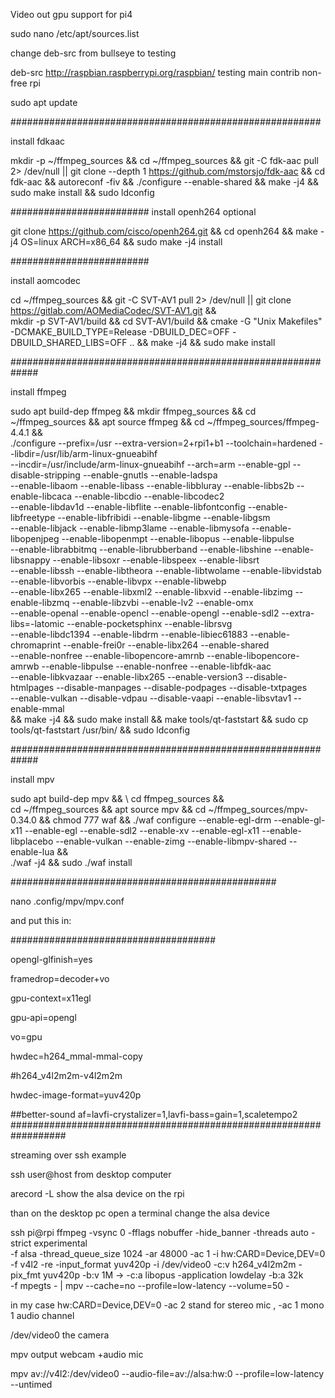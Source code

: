 
Video out gpu support for pi4

sudo nano /etc/apt/sources.list

change deb-src from bullseye to testing

deb-src http://raspbian.raspberrypi.org/raspbian/ testing main contrib non-free rpi

sudo apt update  

########################################################

install fdkaac


mkdir -p ~/ffmpeg_sources &&
cd ~/ffmpeg_sources &&
git -C fdk-aac pull 2> /dev/null || git clone --depth 1 https://github.com/mstorsjo/fdk-aac &&
cd fdk-aac &&
autoreconf -fiv &&
./configure --enable-shared &&
make -j4 &&
sudo make install && sudo ldconfig

#########################
install openh264 optional


git clone https://github.com/cisco/openh264.git && cd openh264 && make -j4  OS=linux ARCH=x86_64 && sudo make -j4 install 


#########################

install aomcodec

cd ~/ffmpeg_sources && git -C SVT-AV1 pull 2> /dev/null || git clone https://gitlab.com/AOMediaCodec/SVT-AV1.git && \
mkdir -p SVT-AV1/build && cd SVT-AV1/build && cmake -G "Unix Makefiles"  -DCMAKE_BUILD_TYPE=Release -DBUILD_DEC=OFF -DBUILD_SHARED_LIBS=OFF .. && make -j4 && sudo make install

#############################################################

install ffmpeg 

sudo apt build-dep ffmpeg && mkdir ffmpeg_sources && cd ~/ffmpeg_sources &&  apt source ffmpeg && cd ~/ffmpeg_sources/ffmpeg-4.4.1 && \
./configure --prefix=/usr --extra-version=2+rpi1+b1 --toolchain=hardened --libdir=/usr/lib/arm-linux-gnueabihf \
--incdir=/usr/include/arm-linux-gnueabihf --arch=arm --enable-gpl --disable-stripping --enable-gnutls --enable-ladspa \
--enable-libaom --enable-libass --enable-libbluray --enable-libbs2b --enable-libcaca --enable-libcdio --enable-libcodec2 \
--enable-libdav1d --enable-libflite --enable-libfontconfig --enable-libfreetype --enable-libfribidi --enable-libgme --enable-libgsm \
--enable-libjack --enable-libmp3lame --enable-libmysofa --enable-libopenjpeg --enable-libopenmpt --enable-libopus --enable-libpulse \
--enable-librabbitmq --enable-librubberband --enable-libshine --enable-libsnappy --enable-libsoxr --enable-libspeex --enable-libsrt \
--enable-libssh --enable-libtheora --enable-libtwolame --enable-libvidstab --enable-libvorbis --enable-libvpx --enable-libwebp \
--enable-libx265 --enable-libxml2 --enable-libxvid --enable-libzimg --enable-libzmq --enable-libzvbi --enable-lv2 --enable-omx \
--enable-openal --enable-opencl --enable-opengl --enable-sdl2 --extra-libs=-latomic --enable-pocketsphinx --enable-librsvg \
--enable-libdc1394 --enable-libdrm --enable-libiec61883 --enable-chromaprint --enable-frei0r --enable-libx264 --enable-shared \
--enable-nonfree --enable-libopencore-amrnb --enable-libopencore-amrwb --enable-libpulse --enable-nonfree --enable-libfdk-aac \
--enable-libkvazaar --enable-libx265 --enable-version3 --disable-htmlpages --disable-manpages --disable-podpages --disable-txtpages \
--enable-vulkan  --disable-vdpau --disable-vaapi --enable-libsvtav1 --enable-mmal \
&& make -j4 && sudo make install && make tools/qt-faststart && sudo cp  tools/qt-faststart /usr/bin/ && sudo ldconfig

#############################################################

install mpv


sudo apt build-dep mpv && \ cd ffmpeg_sources &&  
cd ~/ffmpeg_sources && apt source mpv && cd ~/ffmpeg_sources/mpv-0.34.0 && chmod 777 waf && ./waf configure   --enable-egl-drm --enable-gl-x11 --enable-egl --enable-sdl2    --enable-xv  --enable-egl-x11 --enable-libplacebo --enable-vulkan  --enable-zimg  --enable-libmpv-shared --enable-lua  && \
./waf -j4 && sudo  ./waf install

################################################

nano .config/mpv/mpv.conf

and put this in:


#####################################

opengl-glfinish=yes

framedrop=decoder+vo

gpu-context=x11egl

gpu-api=opengl

vo=gpu

hwdec=h264_mmal-mmal-copy

#h264_v4l2m2m-v4l2m2m

hwdec-image-format=yuv420p

##better-sound
af=lavfi-crystalizer=1,lavfi-bass=gain=1,scaletempo2
##################################################################


streaming over ssh example

ssh user@host from desktop computer

arecord -L   show the alsa device on the rpi

than on the desktop pc open a terminal change the alsa device

ssh pi@rpi ffmpeg -vsync 0  -fflags nobuffer  -hide_banner -threads auto -strict experimental  \
 -f alsa -thread_queue_size 1024  -ar 48000 -ac 1  -i hw:CARD=Device,DEV=0 \
 -f v4l2 -re  -input_format yuv420p  -i /dev/video0  -c:v  h264_v4l2m2m   -pix_fmt yuv420p   -b:v 1M  ->
 -c:a libopus -application lowdelay -b:a 32k  \
 -f  mpegts  - |  mpv --cache=no   --profile=low-latency --volume=50  -
 
 

in my case hw:CARD=Device,DEV=0 -ac 2 stand for stereo mic , -ac 1 mono 1 audio channel 

/dev/video0 the camera


 
 mpv output webcam +audio mic

mpv av://v4l2:/dev/video0 --audio-file=av://alsa:hw:0 --profile=low-latency --untimed

